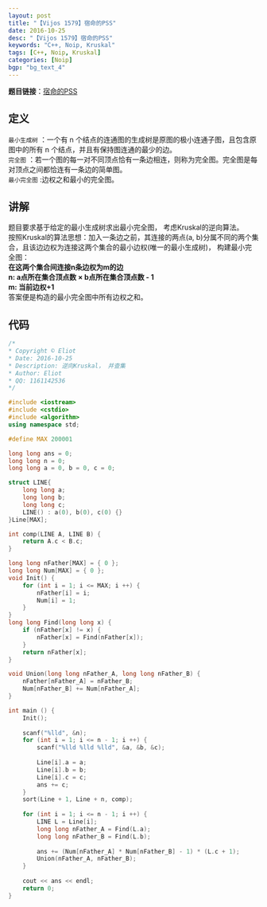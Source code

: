 ```yaml
---
layout: post
title: "【Vijos 1579】宿命的PSS"
date: 2016-10-25
desc: "【Vijos 1579】宿命的PSS"
keywords: "C++, Noip, Kruskal"
tags: [C++, Noip, Kruskal]
categories: [Noip]
bgp: "bg_text_4"
---
```


**题目链接**：[宿命的PSS](https://vijos.org/p/1579)  

## 定义

```最小生成树``` ：一个有 n 个结点的连通图的生成树是原图的极小连通子图，且包含原图中的所有 n 个结点，并且有保持图连通的最少的边。  
```完全图``` ：若一个图的每一对不同顶点恰有一条边相连，则称为完全图。完全图是每对顶点之间都恰连有一条边的简单图。  
```最小完全图``` :边权之和最小的完全图。  

## 讲解

题目要求基于给定的最小生成树求出最小完全图， 考虑Kruskal的逆向算法。  
按照Kruskal的算法思想：加入一条边之前，其连接的两点(a, b)分属不同的两个集合，且该边边权为连接这两个集合的最小边权(唯一的最小生成树)， 构建最小完全图：  
**在这两个集合间连接n条边权为m的边**  
**n: a点所在集合顶点数 × b点所在集合顶点数 - 1**  
**m: 当前边权+1**  
答案便是构造的最小完全图中所有边权之和。  

## 代码

```c++
/*
* Copyright © Eliot
* Date: 2016-10-25
* Description: 逆向Kruskal， 并查集
* Author: Eliot
* QQ: 1161142536
*/

#include <iostream>
#include <cstdio>
#include <algorithm>
using namespace std;

#define MAX 200001

long long ans = 0;
long long n = 0;
long long a = 0, b = 0, c = 0;

struct LINE{
	long long a;
	long long b;
	long long c;
	LINE() : a(0), b(0), c(0) {}
}Line[MAX];

int comp(LINE A, LINE B) {
	return A.c < B.c;
}

long long nFather[MAX] = { 0 };
long long Num[MAX] = { 0 };
void Init() {
	for (int i = 1; i <= MAX; i ++) {
		nFather[i] = i;
		Num[i] = 1;
	}
}
long long Find(long long x) {
	if (nFather[x] != x) {
		nFather[x] = Find(nFather[x]);
	}
	return nFather[x];
}

void Union(long long nFather_A, long long nFather_B) {
	nFather[nFather_A] = nFather_B;
	Num[nFather_B] += Num[nFather_A];
}

int main () {
	Init();
	
	scanf("%lld", &n);
	for (int i = 1; i <= n - 1; i ++) {
		scanf("%lld %lld %lld", &a, &b, &c);
		
		Line[i].a = a;
		Line[i].b = b;
		Line[i].c = c;
		ans += c;
	}
	sort(Line + 1, Line + n, comp);
	
	for (int i = 1; i <= n - 1; i ++) {
		LINE L = Line[i];
		long long nFather_A = Find(L.a);
		long long nFather_B = Find(L.b);		
		
		ans += (Num[nFather_A] * Num[nFather_B] - 1) * (L.c + 1);
		Union(nFather_A, nFather_B);
	}
	
	cout << ans << endl;
	return 0;
} 
```
